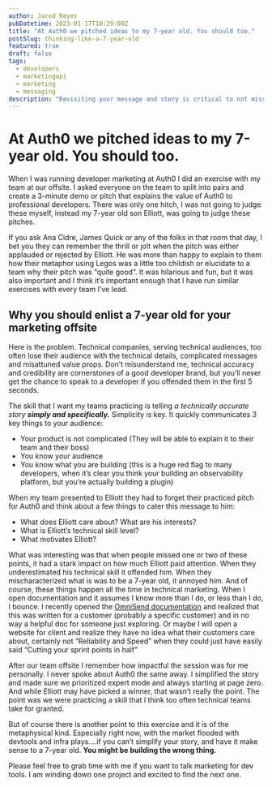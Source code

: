 ```yaml
---
author: Jarod Reyes
pubDatetime: 2023-01-17T10:29:00Z
title: "At Auth0 we pitched ideas to my 7-year old. You should too."
postSlug: thinking-like-a-7-year-old
featured: true
draft: false
tags:
  - developers
  - marketingapi
  - marketing
  - messaging
description: "Revisiting your message and story is critical to not missing your audience. Try presenting your product to a 7-year old."
---
```


# At Auth0 we pitched ideas to my 7-year old. You should too.

When I was running developer marketing at Auth0 I did an exercise with my team at our offsite. I asked everyone on the team to split into pairs and create a 3-minute demo or pitch that explains the value of Auth0 to professional developers. There was only one hitch, I was not going to judge these myself, instead my 7-year old son Elliott, was going to judge these pitches.

If you ask Ana Cidre, James Quick or any of the folks in that room that day, I bet you they can remember the thrill or jolt when the pitch was either applauded or rejected by Elliott. He was more than happy to explain to them how their metaphor using Legos was a little too childish or elucidate to a team why their pitch was “quite good”. It was hilarious and fun, but it was also important and I think it’s important enough that I have run similar exercises with every team I’ve lead.

## Why you should enlist a 7-year old for your marketing offsite

Here is the problem. Technical companies, serving technical audiences, too often lose their audience with the technical details, complicated messages and misattuned value props. Don’t misunderstand me, technical accuracy and credibility are cornerstones of a good developer brand, but you’ll never get the chance to speak to a developer if you offended them in the first 5 seconds.

The skill that I want my teams practicing is telling _a technically accurate story **simply and specifically.**_ Simplicity is key. It quickly communicates 3 key things to your audience:

- Your product is not complicated (They will be able to explain it to their team and their boss)
- You know your audience
- You know what you are building (this is a huge red flag to many developers, when it’s clear you think your building an observability platform, but you’re actually building a plugin)

When my team presented to Elliott they had to forget their practiced pitch for Auth0 and think about a few things to cater this message to him:

- What does Elliott care about? What are his interests?
- What is Elliott’s technical skill level?
- What motivates Elliott?

What was interesting was that when people missed one or two of these points, it had a stark impact on how much Elliott paid attention. When they underestimated his technical skill it offended him. When they mischaracterized what is was to be a 7-year old, it annoyed him. And of course, these things happen all the time in technical marketing. When I open documentation and it assumes I know more than I do, or less than I do, I bounce. I recently opened the [OmniSend documentation](https://api-docs.omnisend.com/reference/event-tracking) and realized that this was written for a customer (probably a specific customer) and in no way a helpful doc for someone just exploring. Or maybe I will open a website for client and realize they have no idea what their customers care about, certainly not “Reliability and Speed” when they could just have easily said “Cutting your sprint points in half”

After our team offsite I remember how impactful the session was for me personally. I never spoke about Auth0 the same away. I simplified the story and made sure we prioritized expert mode and always starting at page zero. And while Elliott may have picked a winner, that wasn’t really the point. The point was we were practicing a skill that I think too often technical teams take for granted.

But of course there is another point to this exercise and it is of the metaphysical kind. Especially right now, with the market flooded with devtools and infra plays….if you can’t simplify your story, and have it make sense to a 7-year old. **You might be building the wrong thing.**

Please feel free to grab time with me if you want to talk marketing for dev tools. I am winding down one project and excited to find the next one.

